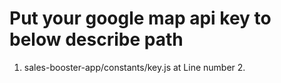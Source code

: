 # Put your google map api key to below describe path

1. sales-booster-app/constants/key.js at Line number 2.
